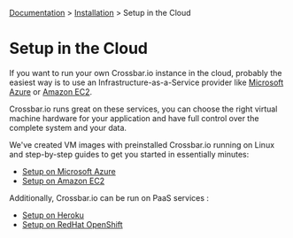 [Documentation](.) > [Installation](Installation) > Setup in the Cloud

# Setup in the Cloud

If you want to run your own Crossbar.io instance in the cloud, probably the easiest way is to use an Infrastructure-as-a-Service provider like [Microsoft Azure](azure.microsoft.com/) or [Amazon EC2](http://aws.amazon.com/ec2/).

Crossbar.io runs great on these services, you can choose the right virtual machine hardware for your application and have full control over the complete system and your data.

We've created VM images with preinstalled Crossbar.io running on Linux and step-by-step guides to get you started in essentially minutes:

* [Setup on Microsoft Azure](Setup-on-Microsoft-Azure.md)
* [Setup on Amazon EC2](Setup-on-Amazon-EC2.md)

Additionally, Crossbar.io can be run on PaaS services :

* [Setup on Heroku](Setup-on-Heroku.md)
* [Setup on RedHat OpenShift](Setup-on-OpenShift.md)
